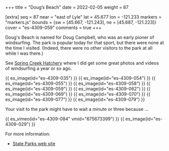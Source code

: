 +++
title = "Doug’s Beach"
date = 2022-02-05
weight = 87

[extra]
seq = 87
near = "east of Lyle"
lat = 45.677
lon = -121.233
markers = "markers.js"
bounds = {sw = [45.667, -121.243], ne = [45.687, -121.223]}
cover = "es-4309-059"
comments = true
+++

Doug's Beach is named for Doug Campbell, who was an early pioner of windsurfing. The park is popular today for that sport, but there were none at the time I visited. (Indeed, there were no other visitors to the park at all while I was there.)

<!-- more -->

See [Spring Creek Hatchery](/spring-creek-hatchery) where I did get some great photos and videos of windsurfing a year or so ago.

{{ es_image(id="es-4309-035") }}
{{ es_image(id="es-4309-054") }}
{{ es_image(id="es-4309-055") }}
{{ es_image(id="es-4309-058") }}
{{ es_image(id="es-4309-059") }}
{{ es_image(id="es-4309-062") }}
{{ es_image(id="es-4309-069") }}
{{ es_image(id="es-4309-070") }}
{{ es_image(id="es-4309-077") }}
{{ es_image(id="es-4309-079") }}

Your visit to the park might have to wait a minute or three because …

{{ es_vimeo(id="es-4309-084" vmid="675673399") }}
{{ es_image(id="es-4309-029") }}

For more information:

* [State Parks web site](https://www.parks.wa.gov/500/Dougs-Beach)

